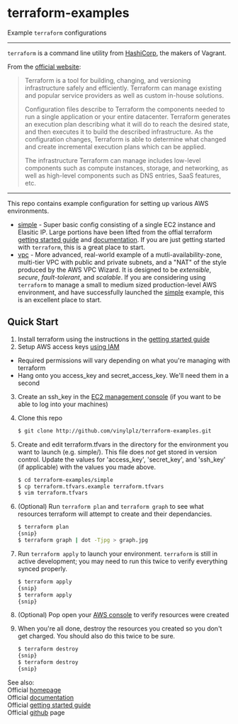 # terraform-examples
Example `terraform` configurations

---
`terraform` is a command line utility from [HashiCorp](http://hashicorp.com), the makers of Vagrant.

From the [official website](https://terraform.io/intro/index.html):

> Terraform is a tool for building, changing, and versioning infrastructure safely and efficiently. Terraform can manage existing and popular service providers as well as custom in-house solutions.
>
> Configuration files describe to Terraform the components needed to run a single application or your entire datacenter. Terraform generates an execution plan describing what it will do to reach the desired state, and then executes it to build the described infrastructure. As the configuration changes, Terraform is able to determine what changed and create incremental execution plans which can be applied.
>
> The infrastructure Terraform can manage includes low-level components such as compute instances, storage, and networking, as well as high-level components such as DNS entries, SaaS features, etc.

---

This repo contains example configuration for setting up various AWS environments.

* [simple] - Super basic config consisting of a single EC2 instance and Elasitic IP.  Large portions have been lifted from the offial terraform [getting started guide] and [documentation].  If you are just getting started with `terraform`, this is a great place to start.
* [vpc] - More advanced, real-world example of a mutli-availability-zone, multi-tier VPC with public and private subnets, and a "NAT" of the style produced by the AWS VPC Wizard.  It is designed to be *extensible*, *secure*, *fault-tolerant*, and *scalable*.  If you are considering using `terraform` to manage a small to medium sized production-level AWS environment, and have successfully launched the [simple] example, this is an excellent place to start.

[homepage]: https://terraform.io
[documentation]: https://terraform.io/docs/index.html
[getting started guide]: https://terraform.io/intro/getting-started/install.html
[github]: https://github.com/hashicorp/terraform

[simple]: ./simple
[vpc]: ./vpc



## Quick Start

1. Install terraform using the instructions in the [getting started guide]  
2. Setup AWS access keys [using IAM](http://docs.aws.amazon.com/AWSSimpleQueueService/latest/SQSGettingStartedGuide/AWSCredentials.html)
 * Required permissions will vary depending on what you're managing with terraform
 * Hang onto you access_key and secret_access_key.  We'll need them in a second
3. Create an ssh_key in the [EC2 management console](http://docs.aws.amazon.com/AWSEC2/latest/UserGuide/ec2-key-pairs.html) (if you want to be able to log into your machines)
4. Clone this repo  

    ```sh
    $ git clone http://github.com/vinylplz/terraform-examples.git  
    ```
5. Create and edit terraform.tfvars in the directory for the environment you want to launch (e.g. simple/).  This file does *not* get stored in version control.  Update the values for 'access_key', 'secret_key', and 'ssh_key' (if applicable) with the values you made above.  

    ```sh
    $ cd terraform-examples/simple  
    $ cp terraform.tfvars.example terraform.tfvars  
    $ vim terraform.tfvars  
    ```
6. (Optional) Run `terraform plan` and `terraform graph` to see what resources terraform will attempt to create and their dependancies.  

    ```sh
    $ terraform plan  
    {snip}  
    $ terraform graph | dot -Tjpg > graph.jpg  
    ```
7. Run `terraform apply` to launch your environment.  `terraform` is still in active development; you may need to run this twice to verify everything synced properly. 

    ```sh
    $ terraform apply  
   {snip}  
   $ terraform apply  
   {snip}
   ```
8. (Optional) Pop open your [AWS console](https://console.aws.amazon.com/) to verify resources were created
9. When you're all done, destroy the resources you created so you don't get charged.  You should also do this twice to be sure.  

    ```sh
    $ terraform destroy  
    {snip}  
    $ terraform destroy  
    {snip}  
    ```







See also:  
Official [homepage]  
Official [documentation]  
Official [getting started guide]  
Official [github] page    

